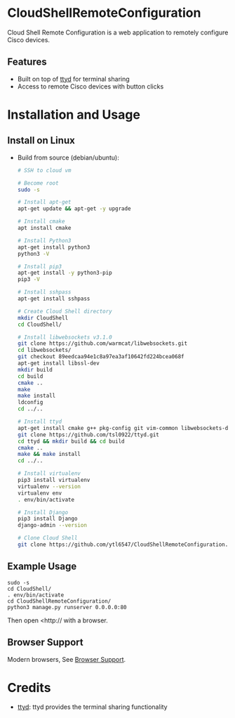 # CloudShellRemoteConfiguration

Cloud Shell Remote Configuration is a web application to remotely configure Cisco devices.

## Features

- Built on top of [ttyd][1] for terminal sharing
- Access to remote Cisco devices with button clicks

# Installation and Usage

## Install on Linux

- Build from source (debian/ubuntu):

    ```bash
    # SSH to cloud vm

    # Become root
    sudo -s

    # Install apt-get
    apt-get update && apt-get -y upgrade

    # Install cmake
    apt install cmake

    # Install Python3
    apt-get install python3
    python3 -V

    # Install pip3
    apt-get install -y python3-pip
    pip3 -V

    # Install sshpass
    apt-get install sshpass

    # Create Cloud Shell directory
    mkdir CloudShell
    cd CloudShell/

    # Install libwebsockets v3.1.0
    git clone https://github.com/warmcat/libwebsockets.git
    cd libwebsockets/
    git checkout 89eedcaa94e1c8a97ea3af10642fd224bcea068f
    apt-get install libssl-dev
    mkdir build
    cd build
    cmake ..
    make
    make install
    ldconfig
    cd ../..

    # Install ttyd
    apt-get install cmake g++ pkg-config git vim-common libwebsockets-dev libjson-c-dev libssl-dev
    git clone https://github.com/tsl0922/ttyd.git
    cd ttyd && mkdir build && cd build
    cmake ..
    make && make install
    cd ../..

    # Install virtualenv
    pip3 install virtualenv
    virtualenv --version
    virtualenv env
    . env/bin/activate

    # Install Django
    pip3 install Django
    django-admin --version

    # Clone Cloud Shell
    git clone https://github.com/ytl6547/CloudShellRemoteConfiguration.git
    ```
    
## Example Usage
    
    sudo -s
    cd CloudShell/
    . env/bin/activate
    cd CloudShellRemoteConfiguration/
    python3 manage.py runserver 0.0.0.0:80
    
Then open <http://<publicIP> with a browser.

## Browser Support

Modern browsers, See [Browser Support][2].

# Credits

- [ttyd][1]: ttyd provides the terminal sharing functionality

  [1]: https://github.com/tsl0922/ttyd
  [2]: https://github.com/xtermjs/xterm.js#browser-support  

